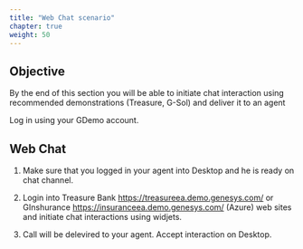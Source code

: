 ```yaml
---
title: "Web Chat scenario"
chapter: true
weight: 50
---
```


## Objective

By the end of this section you will be able to initiate chat interaction using recommended demonstrations (Treasure, G-Sol) and deliver it to an agent


Log in using your GDemo account.
## Web Chat

1. Make sure that you logged in your agent into Desktop and he is ready on chat channel.

2. Login into Treasure Bank https://treasureea.demo.genesys.com/
 or GInshurance https://insuranceea.demo.genesys.com/ (Azure) web sites and initiate chat interactions using widjets.
 
3. Call will be delevired to your agent. Accept interaction on Desktop.



